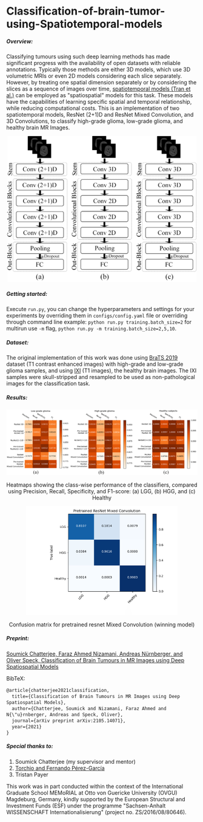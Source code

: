 # Classification-of-brain-tumor-using-Spatiotemporal-models

##### Overview: #####

Classifying tumours using such deep learning methods has made significant progress with the availability of open datasets with reliable annotations. 
Typically those methods are either 3D models, which use 3D volumetric MRIs or even 2D models considering each slice separately. However, by
treating one spatial dimension separately or by considering the slices as a sequence of images over time, [spatiotemporal 
models (Tran et al.)](https://arxiv.org/pdf/1708.05038.pdf) can be employed as "spatiospatial" models for this task. These models have the capabilities of learning specific spatial
and temporal relationship, while reducing computational costs. This is an implementation of two spatiotemporal models, ResNet (2+1)D
and ResNet Mixed Convolution, and 3D Convolutions, to classify high-grade glioma, low-grade glioma, and healthy brain MR Images. 

<p align="center">
<img src="meta/nets.png" alt="Spatiotemporal models and Conv3D model" width="500"/>
</p>

##### Getting started: #####

Execute ```run.py```, you can change the hyperparameters and settings for your experiments by overriding them in ```configs/config.yaml``` file or overriding through command line example: ```python run.py training.batch_size=2``` for multirun use ```-m``` flag, ```python run.py -m training.batch_size=2,5,10```.

##### Dataset: #####

The original implementation of this work was done using [BraTS 2019](https://www.med.upenn.edu/cbica/brats2019/data.html) dataset (T1 contrast enhanced images) with high-grade and low-grade glioma samples, and using [IXI](https://brain-development.org/ixi-dataset/) (T1 images), the healthy brain images. The IXI samples were skull-stripped and resampled to be used as non-pathological images for the classification task. 

##### Results: #####

<p align="center">
<img src="score_gen/scores.png" alt="Heatmaps" width="1000"/>
</p>

<p align="center"> Heatmaps showing the class-wise performance of the classifiers, compared using Precision, Recall, Specificity, and F1-score: (a) LGG, (b) HGG, and (c) Healthy </p>

<p align="center">
<img src="score_gen/pretrained_mixed_conv.png" alt="confusion matrix pretrained resnet mixed conv" width="400"/>
</p>
<p align="center"> Confusion matrix for pretrained resnet Mixed Convolution (winning model)</p>

##### Preprint: #####
[Soumick Chatterjee, Faraz Ahmed Nizamani, Andreas Nürnberger, and Oliver Speck, Classification of Brain Tumours in MR Images using Deep Spatiospatial Models](https://arxiv.org/pdf/2105.14071.pdf)

BibTeX:
```
@article{chatterjee2021classification,
  title={Classification of Brain Tumours in MR Images using Deep Spatiospatial Models},
  author={Chatterjee, Soumick and Nizamani, Faraz Ahmed and N{\"u}rnberger, Andreas and Speck, Oliver},
  journal={arXiv preprint arXiv:2105.14071},
  year={2021}
}
```
##### Special thanks to: #####
1) Soumick Chatterjee (my supervisor and mentor)
2) [Torchio and Fernando Pérez-García](https://github.com/fepegar/torchio)
3) Tristan Payer


This work was in part conducted within the context of the International Graduate School MEMoRIAL at Otto von Guericke
University (OVGU) Magdeburg, Germany, kindly supported by the European Structural and Investment Funds (ESF) under the
programme "Sachsen-Anhalt WISSENSCHAFT Internationalisierung" (project no. ZS/2016/08/80646).



